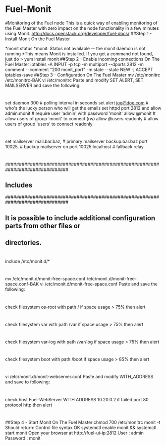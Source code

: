 # Fuel-Monit
#Monitoring of the Fuel node
This is a quick way of enabling monitoring of the Fuel Master with zero impact on the node functionality in a few minutes using Monit.
http://docs.openstack.org/developer/fuel-docs/
##Step 1 - Install Monit
On the Fuel Master

*monit status
*monit: Status not available -- the monit daemon is not running
*This means Monit is installed.  If you get a command not found, just do > yum install monit
##Step 2 - Enable incoming connections 
On The Fuel Master
iptables -A INPUT -p tcp -m multiport --dports 2812 -m comment --comment "200 monit_port" -m state --state NEW -j ACCEPT
iptables-save
##Step 3 - Configuration
On The Fuel Master
mv /etc/monitrc /etc/monitrc-BAK
vi /etc/monitrc 
Paste and modify SET ALERT, SET MAILSERVER and save the following:
#
set daemon 300 # polling interval in seconds
set alert joe@doe.com # who's the lucky person who will get the emails
set httpd port 2812 and
allow admin:monit # require user 'admin' with password 'monit'
allow @monit # allow users of group 'monit' to connect (rw)
allow @users readonly # allow users of group 'users' to connect readonly
#
set mailserver mail.bar.baz, # primary mailserver
backup.bar.baz port 10025, # backup mailserver on port 10025
localhost # fallback relay
#
###############################################################################
## Includes
###############################################################################
##
## It is possible to include additional configuration parts from other files or
## directories.
#
include /etc/monit.d/*
#
mv /etc/monit.d/monit-free-space.conf /etc/monit.d/monit-free-space.conf-BAK
vi /etc/monit.d/monit-free-space.conf
Paste and save the following: 
#
check filesystem os-root with path /
if space usage > 75% then alert
#
check filesystem var with path /var
if space usage > 75% then alert
#
check filesystem var-log with path /var/log
if space usage > 75% then alert
#
check filesystem boot with path /boot
if space usage > 85% then alert
#
vi /etc/monit.d/monit-webserver.conf
Paste and modify WITH_ADDRESS and save to following:
#
check host Fuel-WebServer WITH ADDRESS 10.20.0.2
if failed
port 80 protocol http
then alert
#
##Step 4 - Start Monit
On The Fuel Master
chmod 700 /etc/monitrc
monit -t
Should return: Control file syntax OK
systemctl enable monit && systemctl start monit
Open your browser at http://fuel-ui-ip:2812
User : admin
Password : monit
